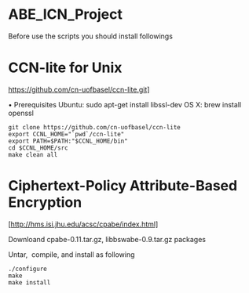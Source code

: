 # ABE_ICN_Project

Before use the scripts you should install followings

# CCN-lite for Unix
https://github.com/cn-uofbasel/ccn-lite.git]

•	Prerequisites
Ubuntu: sudo apt-get install libssl-dev
OS X: brew install openssl

    git clone https://github.com/cn-uofbasel/ccn-lite
    export CCNL_HOME="`pwd`/ccn-lite"
    export PATH=$PATH:"$CCNL_HOME/bin"
    cd $CCNL_HOME/src
    make clean all


# Ciphertext-Policy Attribute-Based Encryption
[http://hms.isi.jhu.edu/acsc/cpabe/index.html]

Downloand cpabe-0.11.tar.gz, libbswabe-0.9.tar.gz packages 

Untar,  compile, and install as following

    ./configure
    make
    make install
